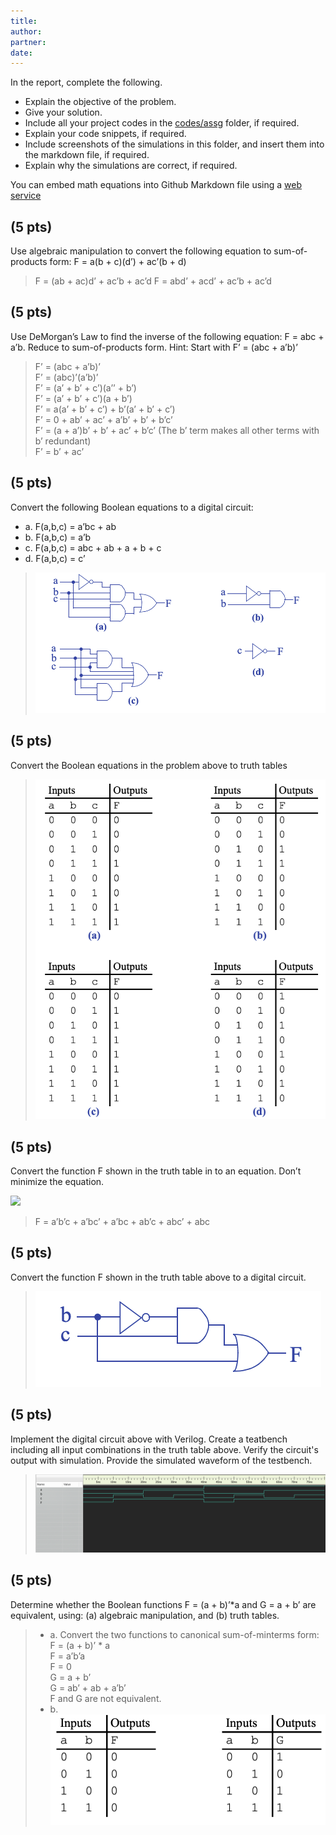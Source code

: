 ```yaml
---
title:
author:
partner:
date:
---
```



In the report, complete the following.
- Explain the objective of the problem.
- Give your solution.
- Include all your project codes in the [codes/assg](../../codes/assg) folder,
  if required.
- Explain your code snippets, if required.
- Include screenshots of the simulations in this folder, and insert them into
  the markdown file, if required.
- Explain why the simulations are correct, if required.

You can embed math equations into Github Markdown file using a [web service](https://www.codecogs.com/latex/eqneditor.php)

## (5 pts)
Use algebraic manipulation to convert the following equation to sum-of-products form: F = a(b + c)(d’) + ac’(b + d)

> F = (ab + ac)d’ + ac’b + ac’d
> F = abd’ + acd’ + ac’b + ac’d

## (5 pts)
 Use DeMorgan’s Law to find the inverse of the following equation: F = abc + a’b. Reduce to sum-of-products form. Hint: Start with F’ = (abc + a’b)’

> F’ = (abc + a’b)’  
> F’ = (abc)’(a’b)’  
> F’ = (a’ + b’ + c’)(a’’ + b’)  
> F’ = (a’ + b’ + c’)(a + b’)  
> F’ = a(a’ + b’ + c’) + b’(a’ + b’ + c’)  
> F’ = 0 + ab’ + ac’ + a’b’ + b’ + b’c’  
> F’ = (a + a’)b’ + b’ + ac’ + b’c’ (The b’ term makes all other terms with b’ redundant)  
> F’ = b’ + ac’  

## (5 pts)
Convert the following Boolean equations to a digital circuit:
- a. F(a,b,c) = a’bc + ab
- b. F(a,b,c) = a’b
- c. F(a,b,c) = abc + ab + a + b + c
- d. F(a,b,c) = c’

> ![](figures/solution_3.png)

## (5 pts)
Convert the Boolean equations in the problem above to truth tables

> ![](figures/solution_4.png)

## (5 pts)
Convert the function F shown in the truth table in to an equation. Don’t minimize the equation.

![](figures/problem_5.png)

> F = a’b’c + a’bc’ + a’bc + ab’c + abc’ + abc

## (5 pts)
Convert the function F shown in the truth table above to a digital circuit.

> ![](figures/solution_6.png)

## (5 pts)
Implement the digital circuit above with Verilog. Create a teatbench including
all input combinations in the truth table above. Verify the circuit's output with
simulation. Provide the simulated waveform of the testbench.

> ![](figures/solution_7.png)

## (5 pts)
Determine whether the Boolean functions F = (a + b)’*a and G = a + b’ are equivalent, using: (a) algebraic manipulation, and (b) truth tables.

> - a. Convert the two functions to canonical sum-of-minterms form:  
F = (a + b)’ * a  
F = a’b’a  
F = 0  
G = a + b’  
G = ab’ + ab + a’b’  
F and G are not equivalent.  
> - b. ![](figures/solution_8.png)
